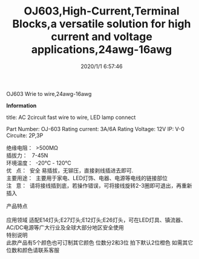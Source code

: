 ﻿---
layout: post 
title: OJ603,High-Current,Terminal Blocks,a versatile solution for high current and voltage applications,24awg-16awg
tags: OJ603
categories: housing-terminal
overview: OJ603,lighting-connectors, Wire to Wire,High-Current,Terminal Blocks,a versatile solution for high current and voltage applications,24awg-16awg
series: F3
part_number: OJ603
thumb_img: static/202006/228-thumb-20200626142507.jpg
small_img: static/202006/228-20200626142507.jpg
date: 2020/1/1 6:57:46
---


OJ603 Wrie to wire,24awg-16awg

__Information__

title: AC 2circuit fast wire to wire, LED lamp connect

Part Number:  OJ-603
Rating current: 3A/6A
Rating Voltage: 12V
IP: V-0
Circuite: 2P,3P

绝缘电阻：&nbsp; &gt;500MΩ<br />
插拔力：&nbsp; &nbsp;7-45N<br />
环境温度：&nbsp; -20℃ - 120℃<br />
优&nbsp; &nbsp;点：&nbsp; 安全 易插拔，无铆压，直接剥线插进去即可.<br />
主要用途：&nbsp; 主要用于家电、LED灯饰、电器、电源等电线的链接部位<br />
注&nbsp; &nbsp;意：&nbsp; 请将接线插到底，若操作错误，可将接线旋转2-3圈即可退出，再重新插入<br />

产品特点<br />
<br />
应用领域 适配E14灯头;E27灯头;E12灯头;E26灯头，可在LED灯具、镇流器、AC/DC电源等广大行业及全球大部分地区安全使用<br />
特别说明<br />
此款产品有5个颜色也可订制其它颜色 位数分2和3位 拍下默认2位橙色 如需其它位数和颜色请联系客服<br />
